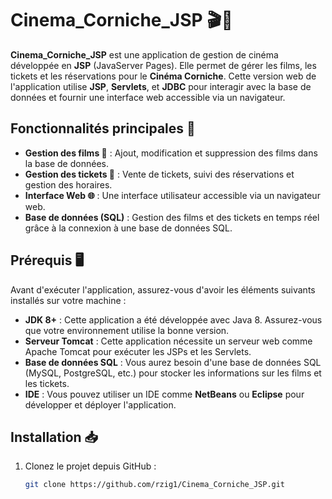 # Cinema_Corniche_JSP 🎬🍿

**Cinema_Corniche_JSP** est une application de gestion de cinéma développée en **JSP** (JavaServer Pages). Elle permet de gérer les films, les tickets et les réservations pour le **Cinéma Corniche**. Cette version web de l'application utilise **JSP**, **Servlets**, et **JDBC** pour interagir avec la base de données et fournir une interface web accessible via un navigateur.

## Fonctionnalités principales 🚀
- **Gestion des films 🎥** : Ajout, modification et suppression des films dans la base de données.
- **Gestion des tickets 🎫** : Vente de tickets, suivi des réservations et gestion des horaires.
- **Interface Web 🌐** : Une interface utilisateur accessible via un navigateur web.
- **Base de données (SQL)** : Gestion des films et des tickets en temps réel grâce à la connexion à une base de données SQL.

## Prérequis 🖥️
Avant d'exécuter l'application, assurez-vous d'avoir les éléments suivants installés sur votre machine :
- **JDK 8+** : Cette application a été développée avec Java 8. Assurez-vous que votre environnement utilise la bonne version.
- **Serveur Tomcat** : Cette application nécessite un serveur web comme Apache Tomcat pour exécuter les JSPs et les Servlets.
- **Base de données SQL** : Vous aurez besoin d'une base de données SQL (MySQL, PostgreSQL, etc.) pour stocker les informations sur les films et les tickets.
- **IDE** : Vous pouvez utiliser un IDE comme **NetBeans** ou **Eclipse** pour développer et déployer l'application.

## Installation 📥
1. Clonez le projet depuis GitHub :
   ```bash
   git clone https://github.com/rzig1/Cinema_Corniche_JSP.git
